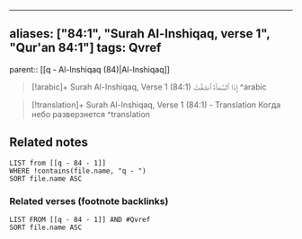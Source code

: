 
---
aliases: ["84:1", "Surah Al-Inshiqaq, verse 1", "Qur'an 84:1"]
tags: Qvref
---

parent:: [[q - Al-Inshiqaq (84)|Al-Inshiqaq]]

> [!arabic]+ Surah Al-Inshiqaq, Verse 1 (84:1)
> <span class="quran-arabic"> إِذَا ٱلسَّمَآءُ ٱنشَقَّتْ</span>
^arabic

> [!translation]+ Surah Al-Inshiqaq, Verse 1 (84:1) - Translation
> Когда небо разверзнется
^translation



## Related notes
```dataview
LIST from [[q - 84 - 1]]
WHERE !contains(file.name, "q - ")
SORT file.name ASC
```

### Related verses (footnote backlinks)
```dataview
LIST FROM [[q - 84 - 1]] AND #Qvref
SORT file.name ASC
```

